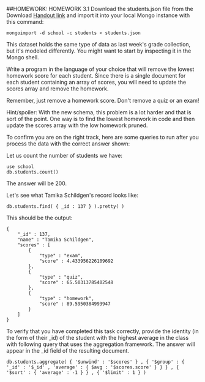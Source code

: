 ##HOMEWORK: HOMEWORK 3.1
Download the students.json file from the Download [Handout link](https://github.com/gerareyes/MongoDBUniversity/tree/master/M101N/HW3.1/dump) and import it into your local Mongo instance with this command:

```
mongoimport -d school -c students < students.json
```

This dataset holds the same type of data as last week's grade collection, 
but it's modeled differently. You might want to start by inspecting it in the Mongo shell.

Write a program in the language of your choice that will remove the lowest homework score for each student. 
Since there is a single document for each student containing an array of scores, 
you will need to update the scores array and remove the homework.

Remember, just remove a homework score. Don't remove a quiz or an exam!

Hint/spoiler: With the new schema, this problem is a lot harder and that is sort of the point. 
One way is to find the lowest homework in code and then update the scores array with the low homework pruned.

To confirm you are on the right track, here are some queries to run after you process the data with the correct answer shown:

Let us count the number of students we have:

```
use school
db.students.count()
```

The answer will be 200.

Let's see what Tamika Schildgen's record looks like:

```
db.students.find( { _id : 137 } ).pretty( )
```

This should be the output:

```
{
	"_id" : 137,
	"name" : "Tamika Schildgen",
	"scores" : [
		{
			"type" : "exam",
			"score" : 4.433956226109692
		},
		{
			"type" : "quiz",
			"score" : 65.50313785402548
		},
		{
			"type" : "homework",
			"score" : 89.5950384993947
		}
	]
}
```

To verify that you have completed this task correctly, 
provide the identity (in the form of their _id) of the student with the highest average in the class 
with following query that uses the aggregation framework. 
The answer will appear in the _id field of the resulting document.

```
db.students.aggregate( { '$unwind' : '$scores' } , { '$group' : { '_id' : '$_id' , 'average' : { $avg : '$scores.score' } } } , { '$sort' : { 'average' : -1 } } , { '$limit' : 1 } )
```